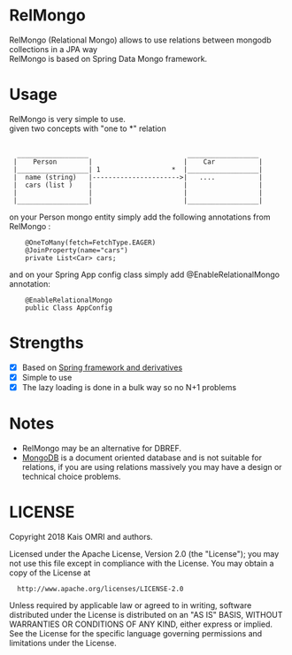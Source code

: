 # RelMongo
RelMongo (Relational Mongo) allows to use relations between mongodb collections in a JPA way <br>
RelMongo is based on Spring Data Mongo framework.

# Usage
RelMongo is very simple to use.<br>
given two concepts with "one to *" relation<br><br>

      __________________                         __________________
     |    Person        |                       |    Car           |
     |__________________| 1                  *  |__________________|
     |  name (string)   |---------------------->|   ....           |
     |  cars (list )    |                       |                  |
     |                  |                       |                  |
     |__________________|                       |__________________|

on your Person mongo entity simply add the following annotations from RelMongo :
```
    @OneToMany(fetch=FetchType.EAGER)
    @JoinProperty(name="cars")
    private List<Car> cars;
```
and on your Spring App config class simply add @EnableRelationalMongo annotation:
``` ... Other Annotations
    @EnableRelationalMongo
    public Class AppConfig
```
# Strengths
- [x] Based on [Spring framework and derivatives](https://spring.io/)
- [x] Simple to use
- [x] The lazy loading is done in a bulk way so no N+1 problems
# Notes
- RelMongo may be an alternative for DBREF.
- [MongoDB](https://www.mongodb.com/) is a document oriented database and is not suitable for relations, if you are using relations massively you may have
a design or technical choice problems.


# LICENSE

   Copyright 2018 Kais OMRI and authors.

   Licensed under the Apache License, Version 2.0 (the "License");
   you may not use this file except in compliance with the License.
   You may obtain a copy of the License at

      http://www.apache.org/licenses/LICENSE-2.0

  Unless required by applicable law or agreed to in writing, software
  distributed under the License is distributed on an "AS IS" BASIS,
  WITHOUT WARRANTIES OR CONDITIONS OF ANY KIND, either express or implied.
  See the License for the specific language governing permissions and
  limitations under the License.
